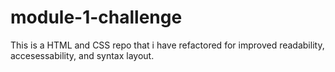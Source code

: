# module-1-challenge
This is a HTML and CSS repo that i have refactored for improved readability, accesessability, and syntax layout.